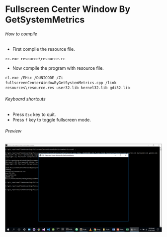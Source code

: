 Fullscreen Center Window By GetSystemMetrics
============================================

###### How to compile

- First compile the resource file.

```
rc.exe resource\resource.rc
```

- Now compile the program with resource file.

```
cl.exe /EHsc /DUNICODE /Zi fullscreenCenterWindowByGetSystemMetrics.cpp /link resources\resource.res user32.lib kernel32.lib gdi32.lib
```

###### Keyboard shortcuts
- Press ```Esc``` key to quit.
- Press ```f``` key to toggle fullscreen mode.

###### Preview
![fullscreenCenterWindowByGetSystemMetrics][fullscreenCenterWindowByGetSystemMetrics-image]

<!-- Image declaration -->

[fullscreenCenterWindowByGetSystemMetrics-image]: ./preview/fullscreenCenterWindowByGetSystemMetrics.png "Fullscreen Center Window By GetSystemMetrics"

